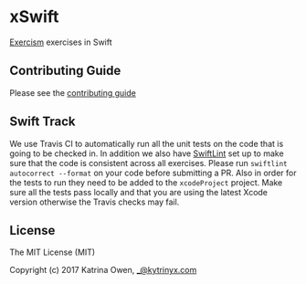 # xSwift

[Exercism](http://exercism.io) exercises in Swift

## Contributing Guide

Please see the [contributing guide](https://github.com/exercism/x-api/blob/master/CONTRIBUTING.md#the-exercise-data)

## Swift Track

We use Travis CI to automatically run all the unit tests on the code that is going to be checked in. In addition we also have [SwiftLint](https://github.com/realm/SwiftLint) set up to make sure that the code is consistent across all exercises. Please run `swiftlint autocorrect --format` on your code before submitting a PR. Also in order for the tests to run they need to be added to the `xcodeProject` project. Make sure all the tests pass locally and that you are using the latest Xcode version otherwise the Travis checks may fail. 

## License

The MIT License (MIT)

Copyright (c) 2017 Katrina Owen, _@kytrinyx.com
